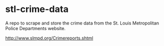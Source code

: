 # stl-crime-data
A repo to scrape and store the crime data from the St. Louis Metropolitan 
Police Departments website.

http://www.slmpd.org/Crimereports.shtml